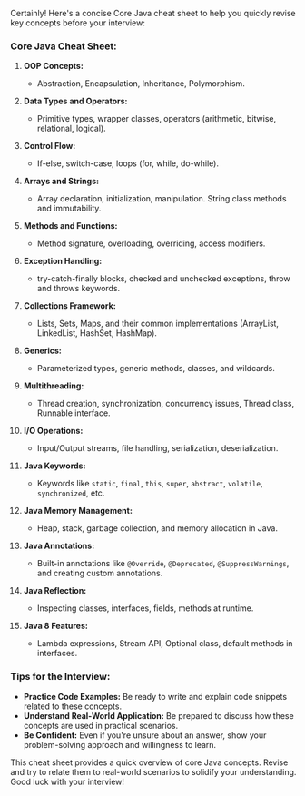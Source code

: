 Certainly! Here's a concise Core Java cheat sheet to help you quickly revise key concepts before your interview:

### Core Java Cheat Sheet:

1. **OOP Concepts:**
   - Abstraction, Encapsulation, Inheritance, Polymorphism.
   
2. **Data Types and Operators:**
   - Primitive types, wrapper classes, operators (arithmetic, bitwise, relational, logical).

3. **Control Flow:**
   - If-else, switch-case, loops (for, while, do-while).

4. **Arrays and Strings:**
   - Array declaration, initialization, manipulation. String class methods and immutability.

5. **Methods and Functions:**
   - Method signature, overloading, overriding, access modifiers.

6. **Exception Handling:**
   - try-catch-finally blocks, checked and unchecked exceptions, throw and throws keywords.

7. **Collections Framework:**
   - Lists, Sets, Maps, and their common implementations (ArrayList, LinkedList, HashSet, HashMap).
   
8. **Generics:**
   - Parameterized types, generic methods, classes, and wildcards.

9. **Multithreading:**
   - Thread creation, synchronization, concurrency issues, Thread class, Runnable interface.

10. **I/O Operations:**
    - Input/Output streams, file handling, serialization, deserialization.

11. **Java Keywords:**
    - Keywords like `static`, `final`, `this`, `super`, `abstract`, `volatile`, `synchronized`, etc.

12. **Java Memory Management:**
    - Heap, stack, garbage collection, and memory allocation in Java.

13. **Java Annotations:**
    - Built-in annotations like `@Override`, `@Deprecated`, `@SuppressWarnings`, and creating custom annotations.

14. **Java Reflection:**
    - Inspecting classes, interfaces, fields, methods at runtime.

15. **Java 8 Features:**
    - Lambda expressions, Stream API, Optional class, default methods in interfaces.

### Tips for the Interview:

- **Practice Code Examples:** Be ready to write and explain code snippets related to these concepts.
- **Understand Real-World Application:** Be prepared to discuss how these concepts are used in practical scenarios.
- **Be Confident:** Even if you're unsure about an answer, show your problem-solving approach and willingness to learn.

This cheat sheet provides a quick overview of core Java concepts. Revise and try to relate them to real-world scenarios to solidify your understanding. Good luck with your interview!





